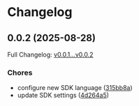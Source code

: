 # Changelog

## 0.0.2 (2025-08-28)

Full Changelog: [v0.0.1...v0.0.2](https://github.com/dataleonlabs/dataleonlabs-kotlin/compare/v0.0.1...v0.0.2)

### Chores

* configure new SDK language ([315bb8a](https://github.com/dataleonlabs/dataleonlabs-kotlin/commit/315bb8abb67cff9a5ab15d6e0f90bcddd5c11e93))
* update SDK settings ([4d264a5](https://github.com/dataleonlabs/dataleonlabs-kotlin/commit/4d264a5317bc5a066db33ad8de9f493570d48527))
